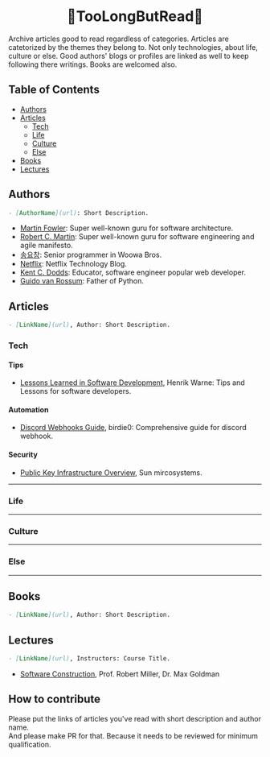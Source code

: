 <h1 align="center">📖TooLongButRead📕</h1>
Archive articles good to read regardless of categories. Articles are catetorized by the themes they belong to. Not only technologies, about life, culture or else.
Good authors' blogs or profiles are linked as well to keep following there writings. Books are welcomed also.

## Table of Contents

- [Authors](#authors)
- [Articles](#articles)
  - [Tech](#tech)
  - [Life](#life)
  - [Culture](#culture)
  - [Else](#else)
- [Books](#books)
- [Lectures](#lectures)

## Authors

```markdown
- [AuthorName](url): Short Description.
```

- [Martin Fowler](https://martinfowler.com/): Super well-known guru for software architecture.
- [Robert C. Martin](http://cleancoder.com/products): Super well-known guru for software engineering and agile manifesto.
- [송요창](https://medium.com/@totuworld): Senior programmer in Woowa Bros.
- [Netflix](https://medium.com/@netflixtechblog): Netflix Technology Blog.
- [Kent C. Dodds](https://kentcdodds.com/blog): Educator, software engineer popular web developer.
- [Guido van Rossum](https://www.blogger.com/profile/12821714508588242516): Father of Python.

## Articles

```markdown
- [LinkName](url), Author: Short Description.
```

### Tech

#### Tips

- [Lessons Learned in Software Development](https://henrikwarne.com/2015/04/16/lessons-learned-in-software-development/), Henrik Warne: Tips and Lessons for software developers.

#### Automation

- [Discord Webhooks Guide](https://birdie0.github.io/discord-webhooks-guide/), birdie0: Comprehensive guide for discord webhook.

#### Security

- [Public Key Infrastructure Overview](/static/pdfs/pki-overview.pdf), Sun mircosystems.

---

### Life

---

### Culture

---

### Else

---

## Books

```markdown
- [LinkName](url), Author: Short Description.
```

## Lectures

```markdown
- [LinkName](url), Instructors: Course Title.
```

- [Software Construction](https://ocw.mit.edu/ans7870/6/6.005/s16/), Prof. Robert Miller, Dr. Max Goldman

## How to contribute

Please put the links of articles you've read with short description and author name.  
And please make PR for that. Because it needs to be reviewed for minimum qualification.
